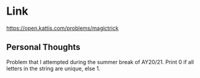 # Link

https://open.kattis.com/problems/magictrick

## Personal Thoughts

Problem that I attempted during the summer break of AY20/21. Print 0 if all letters in the string are unique, else 1.

